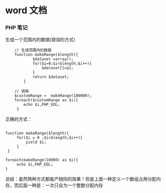 # word 文档

### PHP 笔记
  
  生成一个范围内的数据(错误的方式)

``` <?php
    // 生成范围内的数据
    function makeRange($length){
            $dataset =array();
            for($i=0;$i<$length;$i++){
                $dataset[]=$i;
            }
            return $dataset;
        }
        
    // 调用 
    $customRange =  makeRange(100000);
    foreach($customRange as $i){
        echo $i,PHP_EOL;
     }   

```  

 正确的方式：

``` <?php

function makeRange($length){
     for($i = 0 ;$i<$length;$i++){
         yield $i;
     }
 }

foreach(makeRange(10000) as $i){
     echo $i,PHP_EOL;
} 
```

总结：虽然两种方式都能产相同的效果！但是上面一种定义一个数组占用分配内存，而后面一种是：一次只会为一个整数分配内存
        
        

